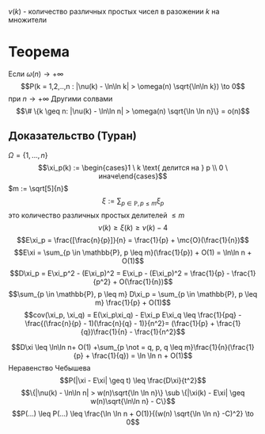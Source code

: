 $\nu (k)$ - количество различных простых чисел в разожении $k$ на множители
# Теорема
Если $\omega(n) \to +\infty$ 
$$P(k = 1,2,..,n : |\nu(k) - \ln\ln k| > \omega(n) \sqrt{\ln\ln k}) \to 0$$
при $n \to +\infty$ 
Другими солвами $$\# \{k \geq n: |\nu(k) - \ln\ln n| > \omega(n) \sqrt{\ln \ln n}\} = o(n)$$
## Доказательство (Туран)
$\Omega = \{1, ..., n\}$ 
$$\xi_p(k) := \begin{cases}1 \ k \text{ делится на } p \\ 0 \ иначе\end{cases}$$
$m := \sqrt[5]{n}$ 
$$\xi:= \sum_{p \in \mathbb{P}, p \leq m} \xi_p$$
это количество различных простых делителей $\leq m$
$$\nu(k) \geq \xi(k) \geq \nu(k) - 4$$
$$E\xi_p = \frac{[\frac{n}{p}]}{n} = \frac{1}{p} + \mc{O}(\frac{1}{n})$$
$$E\xi = \sum_{p \in \mathbb{P}, p \leq m}(\frac{1}{p}) + O(1) = \ln\ln n + O(1)$$
$$D\xi_p = E\xi_p^2 - (E\xi_p)^2 = E\xi_p - (E\xi_p)^2 = \frac{1}{p} - \frac{1}{p^2} + O(\frac{1}{n})$$
$$\sum_{p \in \mathbb{P}, p \leq m} D\xi_p = \sum_{p \in \mathbb{P}, p \leq m} \frac{1}{p} + O(1)$$
$$cov(\xi_p, \xi_q) = E(\xi_p\xi_q) - E\xi_p E\xi_q \leq \frac{1}{pq} - \frac{(\frac{n}{p} - 1)(\frac{n}{q} - 1)}{n^2}= (\frac{1}{p} + \frac{1}{q})\frac{1}{n} - \frac{1}{n^2}$$

$$D\xi \leq \ln\ln n+ O(1) +\sum_{p \not = q, p, q \leq m}\frac{1}{n}(\frac{1}{p} + \frac{1}{q}) = \ln \ln n + O(1)$$
Неравенство Чебышева $$P(|\xi - E\xi| \geq t) \leq \frac{D\xi}{t^2}$$
$$\{|\nu(k) - \ln\ln n| > w(n)\sqrt{\ln \ln n}\} \sub \{|\xi(k) - E\xi| \geq w(n)\sqrt{\ln\ln n} - C\}$$
$$P(...) \leq P(...) \leq \frac{\ln \ln n + O(1)}{(w(n) \sqrt{\ln \ln n}  -C)^2} \to 0$$